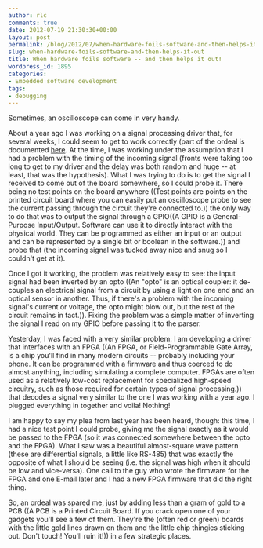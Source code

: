 ```yaml
---
author: rlc
comments: true
date: 2012-07-19 21:30:30+00:00
layout: post
permalink: /blog/2012/07/when-hardware-foils-software-and-then-helps-it-out/
slug: when-hardware-foils-software-and-then-helps-it-out
title: When hardware foils software -- and then helps it out!
wordpress_id: 1895
categories:
- Embedded software development
tags:
- debugging
---
```


Sometimes, an oscilloscope can come in very handy.

<!--more-->

About a year ago I was working on a signal processing driver that, for several weeks, I could seem to get to work correctly (part of the ordeal is documented [here](http://rlc.vlinder.ca/blog/2011/06/hardware-designers-please-think-of-us/). At the time, I was working under the assumption that I had a problem with the timing of the incoming signal (fronts were taking too long to get to my driver and the delay was both random and huge -- at least, that was the hypothesis). What I was trying to do is to get the signal I received to come out of the board somewhere, so I could probe it. There being no test points on the board anywhere ((Test points are points on the printed circuit board where you can easily put an oscilloscope probe to see the current passing through the circuit they're connected to.)) the only way to do that was to output the signal through a GPIO((A GPIO is a General-Purpose Input/Output. Software can use it to directly interact with the physical world. They can be programmed as either an input or an output and can be represented by a single bit or boolean in the software.)) and probe that (the incoming signal was tucked away nice and snug so I couldn't get at it).

Once I got it working, the problem was relatively easy to see: the input signal had been inverted by an opto ((An "opto" is an optical coupler: it de-couples an electrical signal from a circuit by using a light on one end and an optical sensor in another. Thus, if there's a problem with the incoming signal's current or voltage, the opto might blow out, but the rest of the circuit remains in tact.)). Fixing the problem was a simple matter of inverting the signal I read on my GPIO before passing it to the parser.

Yesterday, I was faced with a very similar problem: I am developing a driver that interfaces with an FPGA ((An FPGA, or Field-Programmable Gate Array, is a chip you'll find in many modern circuits -- probably including your phone. It can be programmed with a firmware and thus coerced to do almost anything, including simulating a complete computer. FPGAs are often used as a relatively low-cost replacement for specialized high-speed circuitry, such as those required for certain types of signal processing.)) that decodes a signal very similar to the one I was working with a year ago. I plugged everything in together and voila! Nothing!

I am happy to say my plea from last year has been heard, though: this time, I had a nice test point I could probe, giving me the signal exactly as it would be passed to the FPGA (so it was connected somewhere between the opto and the FPGA). What I saw was a beautiful almost-square wave pattern (these are differential signals, a little like RS-485) that was exactly the opposite of what I should be seeing (i.e. the signal was high when it should be low and vice-versa). One call to the guy who wrote the firmware for the FPGA and one E-mail later and I had a new FPGA firmware that did the right thing.

So, an ordeal was spared me, just by adding less than a gram of gold to a PCB ((A PCB is a Printed Circuit Board. If you crack open one of your gadgets you'll see a few of them. They're the (often red or green) boards with the little gold lines drawn on them and the little chip thingies sticking out. Don't touch! You'll ruin it!)) in a few strategic places.

